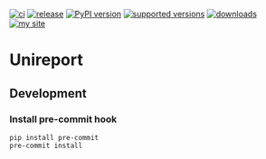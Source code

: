 [![ci](https://github.com/zifter/unireport/actions/workflows/ci.yaml/badge.svg)](https://github.com/zifter/unireport/actions/workflows/ci.yaml)
[![release](https://img.shields.io/github/release/zifter/unireport.svg)](https://github.com/zifter/unireport)
[![PyPI version](https://badge.fury.io/py/unireport.svg)]([https://badge.fury.io/py/unireport](https://pypi.org/project/unireport/))
[![supported versions](https://img.shields.io/pypi/pyversions/unireport.svg)](https://pypi.org/project/unireport/)
[![downloads](https://img.shields.io/pypi/dm/unireport.svg)](https://pypi.org/project/unireport/)
[![my site](https://img.shields.io/badge/site-my%20blog-yellow.svg)](https://zifter.github.io/)

# Unireport

## Development
### Install pre-commit hook

```commandline
pip install pre-commit
pre-commit install
```
